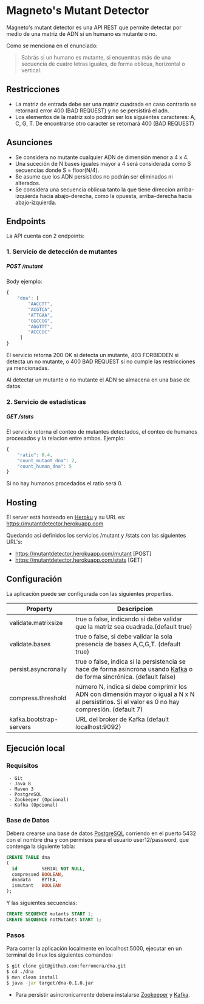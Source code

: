 # Magneto's Mutant Detector



Magneto's mutant detector es una API REST que permite detectar por medio de una matriz de ADN si un humano es mutante o no.

Como se menciona en el enunciado:
> Sabrás si un humano es mutante, si encuentras más de una secuencia 
> de cuatro letras iguales​, de forma oblicua, horizontal o vertical.

## Restricciones
  - La matriz de entrada debe ser una matriz cuadrada en caso contrario se retornará error 400 (BAD REQUEST) y no se persistirá el adn.
  - Los elementos de la matriz solo podrán ser los siguientes caracteres: A, C, G, T. De encontrarse otro caracter se retornará 400 (BAD REQUEST)
## Asunciones

  - Se considera no mutante cualquier ADN de dimensión menor a 4 x 4.
  - Una suceción de N bases iguales mayor a 4 será considerada como S secuencias donde S = floor(N/4). 
  - Se asume que los ADN persistidos no podrán ser eliminados ni alterados.
  - Se considera una secuencia oblicua tanto la que tiene direccion arriba- izquierda hacia abajo-derecha, como la opuesta, arriba-derecha hacia abajo-izquierda.

## Endpoints

La API cuenta con 2 endpoints:

### 1. Servicio de detección de mutantes

##### POST   /mutant
Body ejemplo:
```javascript
{
    "dna": [
    	"AACCTT",
	    "ACGTCA",
	    "ATTGAA",
	    "GGCCGG",
	    "AGGTTT",
	    "ACCCGC"
     ]
}
```
El servicio retorna 200 OK si detecta un mutante, 403 FORBIDDEN si detecta un no mutante, o 400 BAD REQUEST si no cumple las restricciones ya mencionadas.

Al detectar un mutante o no mutante el ADN se almacena en una base de datos.

### 2. Servicio de estadísticas

##### GET   /stats
El servicio retorna el conteo de mutantes detectados, el conteo de humanos procesados y la relacion entre ambos. Ejemplo:
```javascript
{
    "ratio": 0.4,
    "count_mutant_dna": 2,
    "count_human_dna": 5
}
```
Si no hay humanos procedados el ratio será 0.

## Hosting

El server está hosteado en [Heroku] y su URL es:
 https://mutantdetector.herokuapp.com
 

Quedando así definidos los servicios /mutant y /stats con las siguientes URL's:
  - https://mutantdetector.herokuapp.com/mutant  [POST]
  - https://mutantdetector.herokuapp.com/stats   [GET]

## Configuración
La aplicación puede ser configurada con las siguientes properties.

| Property | Descripcion |
| ------ | ------ |
| validate.matrixsize | true o false, indicando si debe validar que la matriz sea cuadrada.(default true) |
| validate.bases | true o false,  si debe validar la sola presencia de bases A,C,G,T. (default true)|
| persist.asyncronally | true o false, indica si la persistencia se hace de forma asíncrona usando [Kafka] o de forma sincrónica. (default false) |
| compress.threshold | número N, indica si debe comprimir los ADN con dimensión mayor o igual a N x N al persistirlos. Si el valor es 0 no hay compresión. (default 7) |
| kafka.bootstrap-servers | URL del broker de Kafka (default localhost:9092) |


  

   ## Ejecución local
   
   ### Requisitos
     - Git
     - Java 8
     - Maven 3
     - PostgreSQL
     - Zookeeper (Opcional)
     - Kafka (Opcional)
     
### Base de Datos
Debera crearse una base de datos [PostgreSQL] corriendo en el puerto 5432 con el nombre dna y con permisos para el usuario user12/password, que contenga la 
siguiente tabla:
```sql
CREATE TABLE dna
(
  id         SERIAL NOT NULL,
  compressed BOOLEAN,
  dnadata    BYTEA,
  ismutant   BOOLEAN
);
```
Y las siguientes secuencias:

```sql
CREATE SEQUENCE mutants START 1;
CREATE SEQUENCE notMutants START 1;
```

### Pasos
Para correr la aplicación localmente en localhost:5000, ejecutar en un terminal de linux los siguientes comandos:
```sh
$ git clone git@github.com:ferromera/dna.git
$ cd ./dna
$ mvn clean install
$ java -jar target/dna-0.1.0.jar
```
* Para persistir asincronicamente debera instalarse [Zookeeper] y [Kafka].


   [Heroku]: <https://www.heroku.com/>
   [Kafka]: <https://kafka.apache.org/>
   [Zookeeper]: <https://zookeeper.apache.org/>
   [PostgreSQL]: <https://www.postgresql.org>